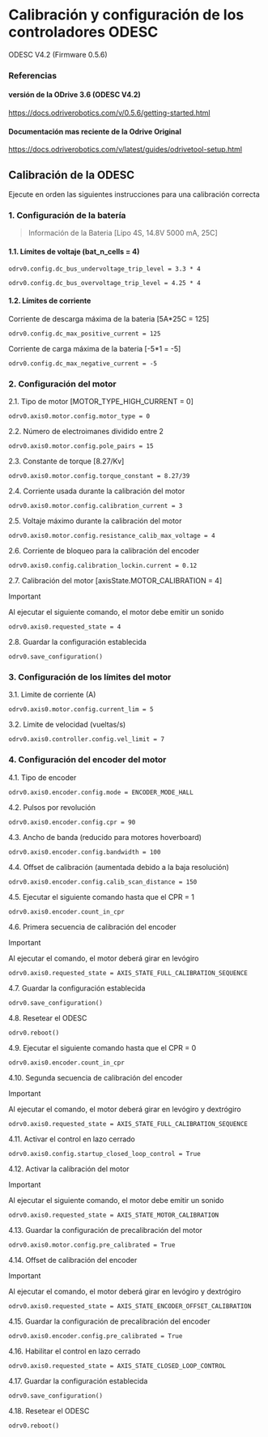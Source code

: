 # Calibración y configuración de los controladores ODESC

ODESC V4.2 (Firmware 0.5.6) 

### Referencias

#### versión de la ODrive 3.6 (ODESC V4.2)
https://docs.odriverobotics.com/v/0.5.6/getting-started.html

#### Documentación mas reciente de la Odrive Original
https://docs.odriverobotics.com/v/latest/guides/odrivetool-setup.html


## Calibración de la ODESC
Ejecute en orden las siguientes instrucciones para una calibración correcta

### 1. Configuración de la batería 

> Información de la Bateria [Lipo 4S, 14.8V 5000 mA, 25C] 

#### 1.1. Límites de voltaje (bat_n_cells = 4)
```
odrv0.config.dc_bus_undervoltage_trip_level = 3.3 * 4
```
```
odrv0.config.dc_bus_overvoltage_trip_level = 4.25 * 4
```
#### 1.2. Límites de corriente

Corriente de descarga máxima de la bateria [5A*25C = 125]
```
odrv0.config.dc_max_positive_current = 125
```

Corriente de carga máxima de la bateria [-5*1 = -5]
```
odrv0.config.dc_max_negative_current = -5 
```

### 2. Configuración del motor

2.1. Tipo de motor [MOTOR_TYPE_HIGH_CURRENT = 0]
```
odrv0.axis0.motor.config.motor_type = 0
```
2.2. Número de electroimanes dividido entre 2 
```
odrv0.axis0.motor.config.pole_pairs = 15
```

2.3. Constante de torque [8.27/Kv]
```
odrv0.axis0.motor.config.torque_constant = 8.27/39 
```

2.4. Corriente usada durante la calibración del motor 
```
odrv0.axis0.motor.config.calibration_current = 3
```

2.5. Voltaje máximo  durante la calibración del motor
```
odrv0.axis0.motor.config.resistance_calib_max_voltage = 4 
```

2.6. Corriente de bloqueo para la calibración del encoder
```
odrv0.axis0.config.calibration_lockin.current = 0.12
```

2.7. Calibración del motor [axisState.MOTOR_CALIBRATION = 4]
> [!IMPORTANT]
> Al ejecutar el siguiente comando, el motor debe emitir un sonido
```
odrv0.axis0.requested_state = 4 
```

2.8. Guardar la configuración establecida
```
odrv0.save_configuration() 
```

### 3. Configuración de los límites del motor 

3.1. Limite de corriente (A)
```
odrv0.axis0.motor.config.current_lim = 5
```

3.2. Limite de velocidad (vueltas/s)
```
odrv0.axis0.controller.config.vel_limit = 7
```

### 4. Configuración del encoder del motor

4.1. Tipo de encoder
```
odrv0.axis0.encoder.config.mode = ENCODER_MODE_HALL
```

4.2. Pulsos por revolución
```
odrv0.axis0.encoder.config.cpr = 90
```
4.3. Ancho de banda (reducido para motores hoverboard)
```
odrv0.axis0.encoder.config.bandwidth = 100 
```
4.4. Offset de calibración (aumentada debido a la baja resolución)
```
odrv0.axis0.encoder.config.calib_scan_distance = 150
```

4.5. Ejecutar el siguiente comando hasta que el CPR = 1
```
odrv0.axis0.encoder.count_in_cpr 
```

4.6. Primera secuencia de calibración del encoder
> [!IMPORTANT]
> Al ejecutar el comando, el motor deberá girar en levógiro 
```
odrv0.axis0.requested_state = AXIS_STATE_FULL_CALIBRATION_SEQUENCE
```

4.7. Guardar la configuración establecida
```
odrv0.save_configuration() 
```

4.8. Resetear el ODESC
```
odrv0.reboot()
```

4.9. Ejecutar el siguiente comando hasta que el CPR = 0
```
odrv0.axis0.encoder.count_in_cpr 
```

4.10. Segunda secuencia de calibración del encoder
> [!IMPORTANT]
> Al ejecutar el comando, el motor deberá girar en levógiro y dextrógiro 
```
odrv0.axis0.requested_state = AXIS_STATE_FULL_CALIBRATION_SEQUENCE
```

4.11. Activar el control en lazo cerrado
```
odrv0.axis0.config.startup_closed_loop_control = True
```

4.12. Activar la calibración del motor
> [!IMPORTANT]
> Al ejecutar el siguiente comando, el motor debe emitir un sonido
```
odrv0.axis0.requested_state = AXIS_STATE_MOTOR_CALIBRATION
```

4.13. Guardar la configuración de precalibración del motor
```
odrv0.axis0.motor.config.pre_calibrated = True
```

4.14. Offset de calibración del encoder
> [!IMPORTANT]
> Al ejecutar el comando, el motor deberá girar en levógiro y dextrógiro 
```
odrv0.axis0.requested_state = AXIS_STATE_ENCODER_OFFSET_CALIBRATION
```

4.15. Guardar la configuración de precalibración del encoder
```
odrv0.axis0.encoder.config.pre_calibrated = True
```

4.16. Habilitar el control en lazo cerrado
```
odrv0.axis0.requested_state = AXIS_STATE_CLOSED_LOOP_CONTROL
```

4.17. Guardar la configuración establecida
```
odrv0.save_configuration() 
```

4.18. Resetear el ODESC
```
odrv0.reboot()
```




